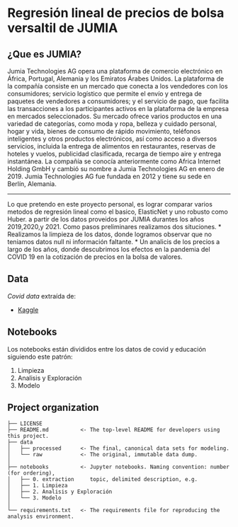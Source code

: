 # Regresión lineal de precios de bolsa versaltil de JUMIA

## ¿Que es JUMIA?

Jumia Technologies AG opera una plataforma de comercio electrónico en África, Portugal, Alemania y los Emiratos Árabes Unidos. La plataforma de la compañía consiste en un mercado que conecta a los vendedores con los consumidores; servicio logístico que permite el envío y entrega de paquetes de vendedores a consumidores; y el servicio de pago, que facilita las transacciones a los participantes activos en la plataforma de la empresa en mercados seleccionados. Su mercado ofrece varios productos en una variedad de categorías, como moda y ropa, belleza y cuidado personal, hogar y vida, bienes de consumo de rápido movimiento, teléfonos inteligentes y otros productos electrónicos, así como acceso a diversos servicios, incluida la entrega de alimentos en restaurantes, reservas de hoteles y vuelos, publicidad clasificada, recarga de tiempo aire y entrega instantánea. La compañía se conocía anteriormente como Africa Internet Holding GmbH y cambió su nombre a Jumia Technologies AG en enero de 2019. Jumia Technologies AG fue fundada en 2012 y tiene su sede en Berlín, Alemania.

-------------------
Lo que pretendo en este proyecto personal, es lograr comparar varios metodos de regresión lineal como el basico, ElasticNet y uno robusto como Huber. a partir de los datos proveidos por JUMIA durantes los años 2019,2020,y 2021.
Como pasos preliminares realizamos dos situciones.
    * Realizamos la limpieza de los datos, donde logramos observar que no teniamos datos null ni información faltante.
    * Un analicis de los precios a largo de los años, donde descubrimos los efectos en la pandemia del COVID 19 en la cotización de precios en la bolsa de valores.

## Data
_Covid data_ extraída de:
- [Kaggle](https://www.kaggle.com/datasets/mohammedouahman/jumia-stock-data-price-updated-all-time)

## Notebooks
Los notebooks están divididos entre los datos de covid y educación siguiendo este patrón:
1) Limpieza
2) Analisis y Exploración
3) Modelo

## Project organization

```
├── LICENSE
├── README.md          <- The top-level README for developers using this project.
├── data
│   ├── processed      <- The final, canonical data sets for modeling.
│   └── raw            <- The original, immutable data dump.
│
├── notebooks          <- Jupyter notebooks. Naming convention: number (for ordering),
│   ├── 0. extraction     topic, delimited description, e.g.
│   ├── 1. Limpieza        
│   ├── 2. Analisis y Exploración
│   └── 3. Modelo
│
└── requirements.txt   <- The requirements file for reproducing the analysis environment.
```